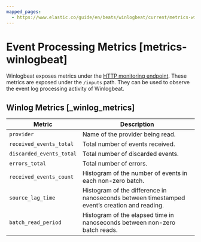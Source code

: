 ```yaml
---
mapped_pages:
  - https://www.elastic.co/guide/en/beats/winlogbeat/current/metrics-winlogbeat.html
---
```


# Event Processing Metrics [metrics-winlogbeat]

Winlogbeat exposes metrics under the [HTTP monitoring endpoint](/reference/winlogbeat/http-endpoint.md). These metrics are exposed under the `/inputs` path. They can be used to observe the event log processing activity of Winlogbeat.


## Winlog Metrics [_winlog_metrics]

| Metric | Description |
| --- | --- |
| `provider` | Name of the provider being read. |
| `received_events_total` | Total number of events received. |
| `discarded_events_total` | Total number of discarded events. |
| `errors_total` | Total number of errors. |
| `received_events_count` | Histogram of the number of events in each non-zero batch. |
| `source_lag_time` | Histogram of the difference in nanoseconds between timestamped event’s creation and reading. |
| `batch_read_period` | Histogram of the elapsed time in nanoseconds between non-zero batch reads. |

